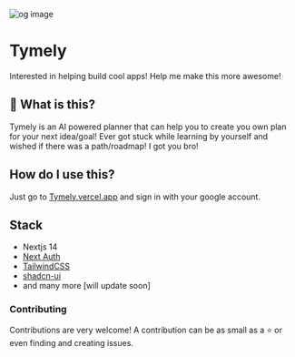 ![og image](https://tymely.vercel.app/tymely-logo.png)

# Tymely

Interested in helping build cool apps! Help me make this more awesome!

## 👀 What is this?

Tymely is an AI powered planner that can help you to create you own plan for your next idea/goal! Ever got stuck while learning by yourself and wished if there was a path/roadmap! I got you bro!


## How do I use this?

Just go to [Tymely.vercel.app](https://tymely.vercel.app) and sign in with your google account.

## Stack
- Nextjs 14
- [Next Auth](https://next-auth.js.org/)
- [TailwindCSS](https://tailwindcss.com)
- [shadcn-ui](https://ui.shadcn.com)
- and many more [will update soon]

### Contributing

Contributions are very welcome! A contribution can be as small as a ⭐ or even finding and creating issues.

